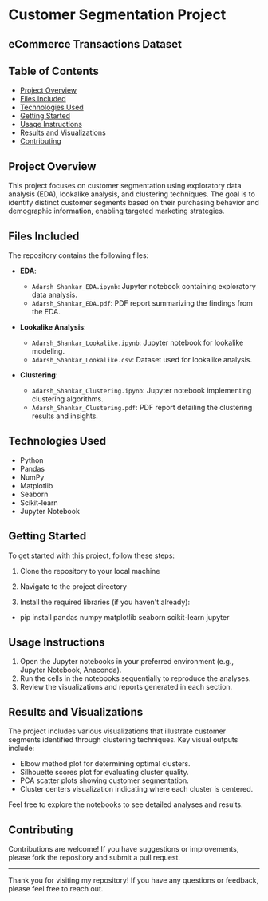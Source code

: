 # Customer Segmentation Project
## eCommerce Transactions Dataset

## Table of Contents
- [Project Overview](#project-overview)
- [Files Included](#files-included)
- [Technologies Used](#technologies-used)
- [Getting Started](#getting-started)
- [Usage Instructions](#usage-instructions)
- [Results and Visualizations](#results-and-visualizations)
- [Contributing](#contributing)


## Project Overview
This project focuses on customer segmentation using exploratory data analysis (EDA), lookalike analysis, and clustering techniques. The goal is to identify distinct customer segments based on their purchasing behavior and demographic information, enabling targeted marketing strategies.

## Files Included
The repository contains the following files:
- **EDA**:
  - `Adarsh_Shankar_EDA.ipynb`: Jupyter notebook containing exploratory data analysis.
  - `Adarsh_Shankar_EDA.pdf`: PDF report summarizing the findings from the EDA.

- **Lookalike Analysis**:
  - `Adarsh_Shankar_Lookalike.ipynb`: Jupyter notebook for lookalike modeling.
  - `Adarsh_Shankar_Lookalike.csv`: Dataset used for lookalike analysis.

- **Clustering**:
  - `Adarsh_Shankar_Clustering.ipynb`: Jupyter notebook implementing clustering algorithms.
  - `Adarsh_Shankar_Clustering.pdf`: PDF report detailing the clustering results and insights.

## Technologies Used
- Python
- Pandas
- NumPy
- Matplotlib
- Seaborn
- Scikit-learn
- Jupyter Notebook

## Getting Started
To get started with this project, follow these steps:

1. Clone the repository to your local machine
   
2. Navigate to the project directory
   
3. Install the required libraries (if you haven't already):
- pip install pandas numpy matplotlib seaborn scikit-learn jupyter


## Usage Instructions
1. Open the Jupyter notebooks in your preferred environment (e.g., Jupyter Notebook, Anaconda).
2. Run the cells in the notebooks sequentially to reproduce the analyses.
3. Review the visualizations and reports generated in each section.

## Results and Visualizations
The project includes various visualizations that illustrate customer segments identified through clustering techniques. Key visual outputs include:
- Elbow method plot for determining optimal clusters.
- Silhouette scores plot for evaluating cluster quality.
- PCA scatter plots showing customer segmentation.
- Cluster centers visualization indicating where each cluster is centered.

Feel free to explore the notebooks to see detailed analyses and results.

## Contributing
Contributions are welcome! If you have suggestions or improvements, please fork the repository and submit a pull request.


---

Thank you for visiting my repository! If you have any questions or feedback, please feel free to reach out.
